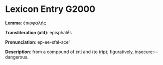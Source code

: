 # Lexicon Entry G2000

**Lemma**: ἐπισφαλής

**Transliteration (xlit)**: episphalḗs

**Pronunciation**: ep-ee-sfal-ace'

**Description**:
from a compound of ἐπί and  (to trip); figuratively, insecure:--dangerous.
